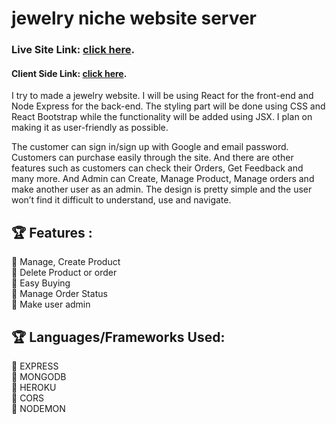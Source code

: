 # jewelry niche website server

### Live Site Link: [click here](https://jewelry-f9736.web.app/).

#### Client Side Link: [click here](https://github.com/said7388/jewelry-niche).

I try to made a jewelry website. I will be using React for the front-end and Node Express for the back-end. The styling part will be done using CSS and React Bootstrap while the functionality will be added using JSX. I plan on making it as user-friendly as possible.

The customer can sign in/sign up with Google and email password. Customers can purchase easily through the site. And there are other features such as customers can check their Orders, Get Feedback and many more. And Admin can Create, Manage Product, Manage orders and make another user as an admin. The design is pretty simple and the user won’t find it difficult to understand, use and navigate.

## 🏆 Features :

📘 Manage, Create Product <br/>
📘 Delete Product or order <br/>
📘 Easy Buying <br/>
📘 Manage Order Status <br/>
📘 Make user admin <br/>

## 🏆 Languages/Frameworks Used:

🍧 EXPRESS <br/>
🍧 MONGODB <br/>
🍧 HEROKU <br/>
🍧 CORS <br/>
🍧 NODEMON <br/>
